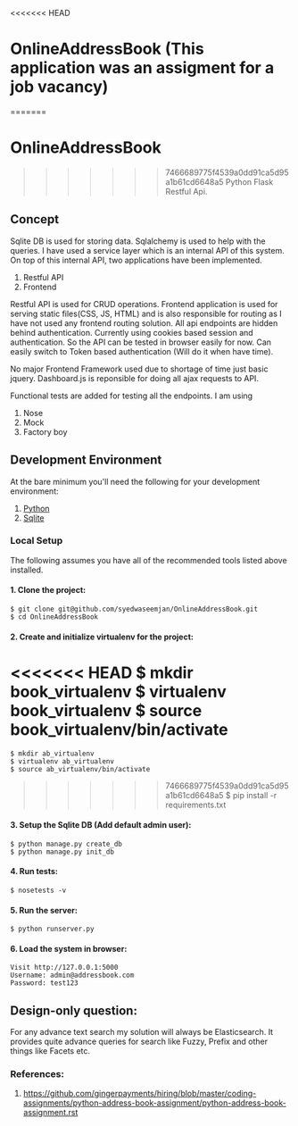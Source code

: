 <<<<<<< HEAD
# OnlineAddressBook (This application was an assigment for a job vacancy)
=======
# OnlineAddressBook
>>>>>>> 7466689775f4539a0dd91ca5d95a1b61cd6648a5
Python Flask Restful Api.

## Concept

Sqlite DB is used for storing data. Sqlalchemy is used to help with the queries. I have used a service layer which is an internal API of this system. On top of this internal API, two  applications have been implemented.

1. Restful API
2. Frontend

Restful API is used for CRUD operations. Frontend application is used for serving static files(CSS, JS, HTML) and is also responsible for routing as I have not used any frontend routing solution.
All api endpoints are hidden behind authentication. Currently using cookies based session and authentication. So the API can be tested in browser easily for now. Can easily switch to Token based authentication (Will do it when have time).

No major Frontend Framework used due to shortage of time just basic jquery. Dashboard.js is reponsible for doing all ajax requests to API.

Functional tests are added for testing all the endpoints. I am using 

1. Nose
2. Mock
3. Factory boy

## Development Environment

At the bare minimum you'll need the following for your development environment:

1. [Python](http://www.python.org/)
2. [Sqlite](https://sqlite.org)

### Local Setup

The following assumes you have all of the recommended tools listed above installed.

#### 1. Clone the project:

    $ git clone git@github.com/syedwaseemjan/OnlineAddressBook.git
    $ cd OnlineAddressBook

#### 2. Create and initialize virtualenv for the project:

<<<<<<< HEAD
    $ mkdir book_virtualenv
    $ virtualenv book_virtualenv
    $ source book_virtualenv/bin/activate
=======
    $ mkdir ab_virtualenv
    $ virtualenv ab_virtualenv
    $ source ab_virtualenv/bin/activate
>>>>>>> 7466689775f4539a0dd91ca5d95a1b61cd6648a5
    $ pip install -r requirements.txt

#### 3. Setup the Sqlite DB (Add default admin user):

    $ python manage.py create_db
    $ python manage.py init_db

#### 4. Run tests:

    $ nosetests -v

#### 5. Run the server:

    $ python runserver.py

#### 6. Load the system in browser:

    Visit http://127.0.0.1:5000
    Username: admin@addressbook.com
    Password: test123

## Design-only question:

For any advance text search my solution will always be Elasticsearch. It provides quite advance 
queries for search like Fuzzy, Prefix and other things like Facets etc. 

### References:
1. https://github.com/gingerpayments/hiring/blob/master/coding-assignments/python-address-book-assignment/python-address-book-assignment.rst
